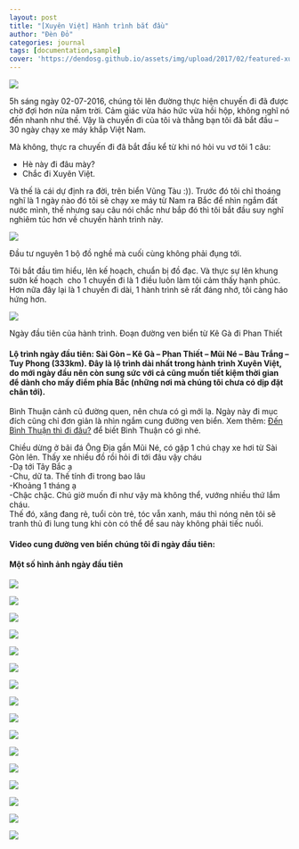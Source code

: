 ```yaml
---
layout: post
title: "[Xuyên Việt] Hành trình bắt đầu"
author: "Đèn Đỏ"
categories: journal
tags: [documentation,sample]
cover: 'https://dendosg.github.io/assets/img/upload/2017/02/featured-xuyen-viet-binh-thuan.jpg'
---
```


![](https://dendosg.github.io/assets/img/upload/2017/02/f-xuyen-viet-binh-thuan.jpg)

5h sáng ngày 02-07-2016, chúng tôi lên đường thực hiện chuyến đi đã được chờ đợi hơn nửa năm trời. Cảm giác vừa háo hức vừa hồi hộp, không nghĩ nó đến nhanh như thế. Vậy là chuyến đi của tôi và thằng bạn tôi đã bắt đầu – 30 ngày chạy xe máy khắp Việt Nam.

Mà không, thực ra chuyến đi đã bắt đầu kể từ khi nó hỏi vu vơ tôi 1 câu:

*   Hè này đi đâu mày?
*   Chắc đi Xuyên Việt.

Và thế là cái dự định ra đời, trên biển Vũng Tàu :)). Trước đó tôi chỉ thoáng nghĩ là 1 ngày nào đó tôi sẽ chạy xe máy từ Nam ra Bắc để nhìn ngắm đất nước mình, thế nhưng sau câu nói chắc như bắp đó thì tôi bắt đầu suy nghĩ nghiêm túc hơn về chuyến hành trình này.

![](https://dendosg.github.io/assets/img/upload/2017/02/xuyen-viet-mui-ne-phan-thiet-bau-trang.jpg)

Đầu tư nguyên 1 bộ đồ nghề mà cuối cùng không phải đụng tới.

Tôi bắt đầu tìm hiểu, lên kế hoạch, chuẩn bị đồ đạc. Và thực sự lên khung sườn kế hoạch  cho 1 chuyến đi là 1 điều luôn làm tôi cảm thấy hạnh phúc. Hơn nữa đây lại là 1 chuyến đi dài, 1 hành trình sẽ rất đáng nhớ, tôi càng háo hứng hơn.

![](https://dendosg.github.io/assets/img/upload/2017/02/xuyen-viet-mui-ne-phan-thiet-bau-trang-15.jpg)

Ngày đầu tiên của hành trình. Đoạn đường ven biển từ Kê Gà đi Phan Thiết

#### Lộ trình ngày đầu tiên: Sài Gòn – Kê Gà – Phan Thiết – Mũi Né – Bàu Trắng – Tuy Phong (333km). Đây là lộ trình dài nhất trong hành trình Xuyên Việt, do mới ngày đầu nên còn sung sức với cả cũng muốn tiết kiệm thời gian để dành cho mấy điểm phía Bắc (những nơi mà chúng tôi chưa có dịp đặt chân tới).

Bình Thuận cảnh cũ đường quen, nên chưa có gì mới lạ. Ngày này đi mục đích cũng chỉ đơn giản là nhìn ngắm cung đường ven biển. Xem thêm: [Đến Bình Thuận thì đi đâu?](http://ngaoduky.com/di-dau-binh-thuan/) để biết Bình Thuận có gì nhé.

Chiều dừng ở bãi đá Ông Địa gần Mũi Né, có gặp 1 chú chạy xe hơi từ Sài Gòn lên. Thấy xe nhiều đồ rồi hỏi đi tới đâu vậy cháu  
-Dạ tới Tây Bắc ạ  
-Chu, dữ ta. Thế tính đi trong bao lâu  
-Khoảng 1 tháng ạ  
-Chậc chậc. Chú giờ muốn đi như vậy mà không thể, vướng nhiều thứ lắm cháu.  
Thế đó, xăng đang rẻ, tuổi còn trẻ, tóc vẫn xanh, máu thì nóng nên tôi sẽ tranh thủ đi lung tung khi còn có thể để sau này không phải tiếc nuối.

#### Video cung đường ven biển chúng tôi đi ngày đầu tiên:

#### Một số hình ảnh ngày đầu tiên

![](https://dendosg.github.io/assets/img/upload/2017/02/xuyen-viet-mui-ne-phan-thiet-bau-trang-2.jpg)

![](https://dendosg.github.io/assets/img/upload/2017/02/xuyen-viet-mui-ne-phan-thiet-bau-trang-6.jpg)

![](https://dendosg.github.io/assets/img/upload/2017/02/xuyen-viet-mui-ne-phan-thiet-bau-trang-14.jpg)

![](https://dendosg.github.io/assets/img/upload/2017/02/xuyen-viet-mui-ne-phan-thiet-bau-trang-5.jpg)

![](https://dendosg.github.io/assets/img/upload/2017/02/xuyen-viet-mui-ne-phan-thiet-bau-trang-4.jpg)

![](https://dendosg.github.io/assets/img/upload/2017/02/xuyen-viet-mui-ne-phan-thiet-bau-trang-8.jpg)

![](https://dendosg.github.io/assets/img/upload/2017/02/xuyen-viet-mui-ne-phan-thiet-bau-trang-3.jpg)

![](https://dendosg.github.io/assets/img/upload/2017/02/xuyen-viet-mui-ne-phan-thiet-bau-trang-7.jpg)

![](https://dendosg.github.io/assets/img/upload/2017/02/xuyen-viet-mui-ne-phan-thiet-bau-trang-9.jpg)

![](https://dendosg.github.io/assets/img/upload/2017/02/xuyen-viet-mui-ne-phan-thiet-bau-trang-12.jpg)

![](https://dendosg.github.io/assets/img/upload/2017/02/xuyen-viet-mui-ne-phan-thiet-bau-trang-11.jpg)

![](https://dendosg.github.io/assets/img/upload/2017/02/xuyen-viet-mui-ne-phan-thiet-bau-trang-16.jpg)

![](https://dendosg.github.io/assets/img/upload/2017/02/xuyen-viet-mui-ne-phan-thiet-bau-trang-17.jpg)

![](https://dendosg.github.io/assets/img/upload/2017/02/xuyen-viet-mui-ne-phan-thiet-bau-trang-1.jpg)

![](https://dendosg.github.io/assets/img/upload/2017/02/xuyen-viet-mui-ne-phan-thiet-bau-trang-10.jpg)

![](https://dendosg.github.io/assets/img/upload/2017/02/xuyen-viet-mui-ne-phan-thiet-bau-trang-13.jpg)

